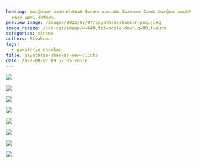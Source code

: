 ```yaml
---
heading: காட்டுக்குள் கவர்ச்சி!பிகினி போன்ற உடையில் மோசமாக போஸ் கொடுத்த காயத்ரி
  சங்கர் ஹாட் கிளிக்ஸ்.
preview_image: /images/2022/08/07/gayathrieshankar-png.jpeg
image_resize: /cdn-cgi/image/w=640,fit=scale-down,q=80,f=auto
categories: cinema
authors: Sivakumar
tags:
  - gayathrie shankar
title: gayathrie-shankar-new-clicks
date: 2022-08-07 09:57:05 +0530
---
```

![](/images/2022/08/07/gayathrieshankarr-png.jpeg)

![](/images/2022/08/07/gayathrieshankar22-png.jpeg)

![](/images/2022/08/07/gayathrieshankar44-png.jpeg)

![](/images/2022/08/07/gayathrieshankar88-png.jpeg)

![](/images/2022/08/07/gayathrieshankar6-png.jpeg)

![](/images/2022/08/07/gayathrieshankar4-png.jpeg)

![](/images/2022/08/07/gayathrieshankar2-png.jpeg)

![](/images/2022/08/07/gayathrieshankar-1--png.jpeg)